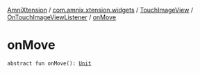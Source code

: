 [AmniXtension](../../../index.md) / [com.amnix.xtension.widgets](../../index.md) / [TouchImageView](../index.md) / [OnTouchImageViewListener](index.md) / [onMove](./on-move.md)

# onMove

`abstract fun onMove(): `[`Unit`](https://kotlinlang.org/api/latest/jvm/stdlib/kotlin/-unit/index.html)